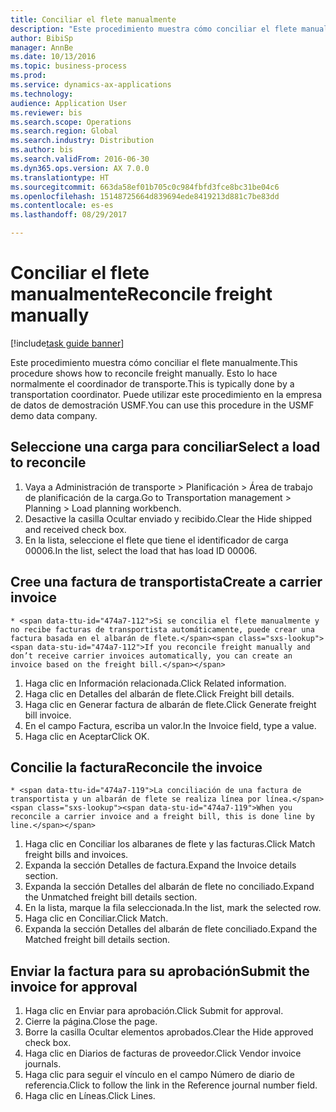 ```yaml
--- 
title: Conciliar el flete manualmente
description: "Este procedimiento muestra cómo conciliar el flete manualmente."
author: BibiSp
manager: AnnBe
ms.date: 10/13/2016
ms.topic: business-process
ms.prod: 
ms.service: dynamics-ax-applications
ms.technology: 
audience: Application User
ms.reviewer: bis
ms.search.scope: Operations
ms.search.region: Global
ms.search.industry: Distribution
ms.author: bis
ms.search.validFrom: 2016-06-30
ms.dyn365.ops.version: AX 7.0.0
ms.translationtype: HT
ms.sourcegitcommit: 663da58ef01b705c0c984fbfd3fce8bc31be04c6
ms.openlocfilehash: 15148725664d839694ede8419213d881c7be83dd
ms.contentlocale: es-es
ms.lasthandoff: 08/29/2017

---
```

# <a name="reconcile-freight-manually"></a><span data-ttu-id="474a7-103">Conciliar el flete manualmente</span><span class="sxs-lookup"><span data-stu-id="474a7-103">Reconcile freight manually</span></span>

[!include[task guide banner](../../includes/task-guide-banner.md)]

<span data-ttu-id="474a7-104">Este procedimiento muestra cómo conciliar el flete manualmente.</span><span class="sxs-lookup"><span data-stu-id="474a7-104">This procedure shows how to reconcile freight manually.</span></span> <span data-ttu-id="474a7-105">Esto lo hace normalmente el coordinador de transporte.</span><span class="sxs-lookup"><span data-stu-id="474a7-105">This is typically done by a transportation coordinator.</span></span> <span data-ttu-id="474a7-106">Puede utilizar este procedimiento en la empresa de datos de demostración USMF.</span><span class="sxs-lookup"><span data-stu-id="474a7-106">You can use this procedure in the USMF demo data company.</span></span>


## <a name="select-a-load-to-reconcile"></a><span data-ttu-id="474a7-107">Seleccione una carga para conciliar</span><span class="sxs-lookup"><span data-stu-id="474a7-107">Select a load to reconcile</span></span>
1. <span data-ttu-id="474a7-108">Vaya a Administración de transporte > Planificación > Área de trabajo de planificación de la carga.</span><span class="sxs-lookup"><span data-stu-id="474a7-108">Go to Transportation management > Planning > Load planning workbench.</span></span>
2. <span data-ttu-id="474a7-109">Desactive la casilla Ocultar enviado y recibido.</span><span class="sxs-lookup"><span data-stu-id="474a7-109">Clear the Hide shipped and received check box.</span></span> 
3. <span data-ttu-id="474a7-110">En la lista, seleccione el flete que tiene el identificador de carga 00006.</span><span class="sxs-lookup"><span data-stu-id="474a7-110">In the list, select the load that has load ID 00006.</span></span>

## <a name="create-a-carrier-invoice"></a><span data-ttu-id="474a7-111">Cree una factura de transportista</span><span class="sxs-lookup"><span data-stu-id="474a7-111">Create a carrier invoice</span></span>
    * <span data-ttu-id="474a7-112">Si se concilia el flete manualmente y no recibe facturas de transportista automáticamente, puede crear una factura basada en el albarán de flete.</span><span class="sxs-lookup"><span data-stu-id="474a7-112">If you reconcile freight manually and don’t receive carrier invoices automatically, you can create an invoice based on the freight bill.</span></span>  
1. <span data-ttu-id="474a7-113">Haga clic en Información relacionada.</span><span class="sxs-lookup"><span data-stu-id="474a7-113">Click Related information.</span></span>
2. <span data-ttu-id="474a7-114">Haga clic en Detalles del albarán de flete.</span><span class="sxs-lookup"><span data-stu-id="474a7-114">Click Freight bill details.</span></span>
3. <span data-ttu-id="474a7-115">Haga clic en Generar factura de albarán de flete.</span><span class="sxs-lookup"><span data-stu-id="474a7-115">Click Generate freight bill invoice.</span></span>
4. <span data-ttu-id="474a7-116">En el campo Factura, escriba un valor.</span><span class="sxs-lookup"><span data-stu-id="474a7-116">In the Invoice field, type a value.</span></span>
5. <span data-ttu-id="474a7-117">Haga clic en Aceptar</span><span class="sxs-lookup"><span data-stu-id="474a7-117">Click OK.</span></span>

## <a name="reconcile-the-invoice"></a><span data-ttu-id="474a7-118">Concilie la factura</span><span class="sxs-lookup"><span data-stu-id="474a7-118">Reconcile the invoice</span></span>
    * <span data-ttu-id="474a7-119">La conciliación de una factura de transportista y un albarán de flete se realiza línea por línea.</span><span class="sxs-lookup"><span data-stu-id="474a7-119">When you reconcile a carrier invoice and a freight bill, this is done line by line.</span></span>  
1. <span data-ttu-id="474a7-120">Haga clic en Conciliar los albaranes de flete y las facturas.</span><span class="sxs-lookup"><span data-stu-id="474a7-120">Click Match freight bills and invoices.</span></span>
2. <span data-ttu-id="474a7-121">Expanda la sección Detalles de factura.</span><span class="sxs-lookup"><span data-stu-id="474a7-121">Expand the Invoice details section.</span></span>
3. <span data-ttu-id="474a7-122">Expanda la sección Detalles del albarán de flete no conciliado.</span><span class="sxs-lookup"><span data-stu-id="474a7-122">Expand the Unmatched freight bill details section.</span></span>
4. <span data-ttu-id="474a7-123">En la lista, marque la fila seleccionada.</span><span class="sxs-lookup"><span data-stu-id="474a7-123">In the list, mark the selected row.</span></span>
5. <span data-ttu-id="474a7-124">Haga clic en Conciliar.</span><span class="sxs-lookup"><span data-stu-id="474a7-124">Click Match.</span></span>
6. <span data-ttu-id="474a7-125">Expanda la sección Detalles del albarán de flete conciliado.</span><span class="sxs-lookup"><span data-stu-id="474a7-125">Expand the Matched freight bill details section.</span></span>

## <a name="submit-the-invoice-for-approval"></a><span data-ttu-id="474a7-126">Enviar la factura para su aprobación</span><span class="sxs-lookup"><span data-stu-id="474a7-126">Submit the invoice for approval</span></span>
1. <span data-ttu-id="474a7-127">Haga clic en Enviar para aprobación.</span><span class="sxs-lookup"><span data-stu-id="474a7-127">Click Submit for approval.</span></span>
2. <span data-ttu-id="474a7-128">Cierre la página.</span><span class="sxs-lookup"><span data-stu-id="474a7-128">Close the page.</span></span>
3. <span data-ttu-id="474a7-129">Borre la casilla Ocultar elementos aprobados.</span><span class="sxs-lookup"><span data-stu-id="474a7-129">Clear the Hide approved check box.</span></span> 
4. <span data-ttu-id="474a7-130">Haga clic en Diarios de facturas de proveedor.</span><span class="sxs-lookup"><span data-stu-id="474a7-130">Click Vendor invoice journals.</span></span>
5. <span data-ttu-id="474a7-131">Haga clic para seguir el vínculo en el campo Número de diario de referencia.</span><span class="sxs-lookup"><span data-stu-id="474a7-131">Click to follow the link in the Reference journal number field.</span></span>
6. <span data-ttu-id="474a7-132">Haga clic en Líneas.</span><span class="sxs-lookup"><span data-stu-id="474a7-132">Click Lines.</span></span>


